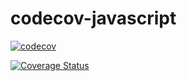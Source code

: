 # codecov-javascript
[![codecov](https://codecov.io/gh/melireddy/codecov-javascript/branch/main/graph/badge.svg?token=9HQJ34H97M)](https://codecov.io/gh/melireddy/codecov-javascript)

[![Coverage Status](https://coveralls.io/repos/github/melireddy/codecov-javascript/badge.svg?branch=main)](https://coveralls.io/github/melireddy/codecov-javascript?branch=main)
